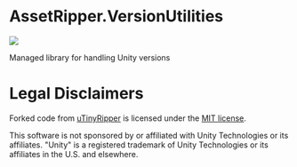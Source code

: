 # AssetRipper.VersionUtilities

[![](https://img.shields.io/nuget/v/AssetRipper.VersionUtilities)](https://www.nuget.org/packages/AssetRipper.VersionUtilities)

Managed library for handling Unity versions

# Legal Disclaimers

Forked code from [uTinyRipper](https://github.com/mafaca/UtinyRipper) is licensed under the [MIT license](Licenses/uTinyRipper.md).

This software is not sponsored by or affiliated with Unity Technologies or its affiliates. "Unity" is a registered trademark of Unity Technologies or its affiliates in the U.S. and elsewhere.